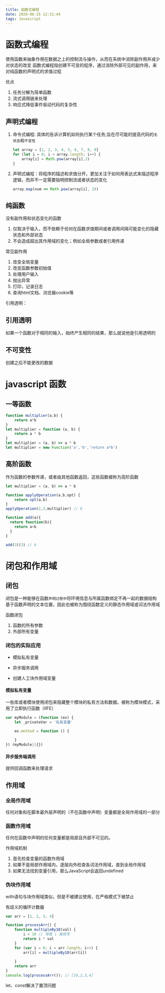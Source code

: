 ```yaml
---
title: 函数式编程
date: 2020-06-25 12:31:44
tags: Javascript
---
```


# 函数式编程

使用函数来抽象作用在数据之上的控制流与操作，从而在系统中消除副作用并减少对状态的改变
函数式编程指创建不可变的程序，通过消除外部可见的副作用，来对纯函数的声明式的求值过程

<!--more-->

优点

1. 任务分解为简单函数
2. 流式调用链来处理
3. 响应式降低事件驱动代码的复杂性



## 声明式编程

1. 命令式编程: 具体的告诉计算机如何执行某个任务;旨在尽可能的提高代码的`无状态`和`不变性`

   ```js
   let array = [1, 2, 3, 4, 5, 6, 7, 8, 9]
   for (let i = 0; i < array.length; i++) {
       array[i] = Math.pow(array[i],2)
   }
   ```

2. 声明式编程：将程序的描述和求值分开，更加关注于如何用表达式来描述程序逻辑，而并不一定需要指明控制流或者状态的变化

    ```js
    array.map(num => Math.pow(array[i], 2))
    ```




## 纯函数

没有副作用和状态变化的函数

1. 仅取决于输入，而不依赖于任何在函数求值期间或者调用间隔可能变化的隐藏状态和外部状态
2. 不会造成超出其作用域的变化；例如全局参数或者引用传递

常见副作用

1. 改变全局变量
2. 改变函数参数初始值
3. 处理用户输入
4. 抛出异常
5. 打印，记录日志
6. 查询html文档、浏览器cookie等

引用透明：



## 引用透明

如果一个函数对于相同的输入，始终产生相同的结果，那么就说他是引用透明的

## 不可变性

创建之后不能更改的数据



# javascript 函数

##  一等函数

```js
function multiplier(a,b) {
    return a*b
}
let multiplier = function (a, b) {
    return a * b
}
let multiplier = (a, b) => a * b
let multiplier = new Function('a','b','return a*b')
```

## 高阶函数

作为函数的参数传递，或者由其他函数返回，这些函数被称为高阶函数

```js
let multiplier = (a, b) => a * b

function applyOperation(a,b,opt) {
    return opt(a,b)
}
applyOperation(2,3,multiplier) // 6

function add(a){
  return function(b){
    return a+b
  }
}

add(3)(3) // 6
```



# 闭包和作用域

## 闭包

闭包是一种能够在函数`声明过程中`将环境信息与所属函数绑定不再一起的数据结构
基于函数声明的文本位置，因此也被称为围绕函数定义的静态作用域或词法作用域

函数闭包

1. 函数的所有参数
2. 外部所有变量

### 闭包的实际应用

- 模拟私有变量

- 异步服务调用

- 创建人工块作用域变量

#### 模拟私有变量

一些库或者模块使用闭包来隐藏整个模块的私有方法和数据。被称为模块模式，采用了立即执行函数（IIFE）

```js
var myModule = (function (ex) {
    let _privateVar = '私有变量'

    ex.method = function () {
        
    }
}) (myModule||{})
```

#### 异步服务端调用

提供回调函数来处理请求





## 作用域

### 全局作用域

任何对象和在脚本最外层声明的（不在函数中声明）变量都是全局作用域的一部分

### 函数作用域

任何在函数中声明的任何变量都是局部且外部不可见的。

作用域机制

1. 首先检查变量的函数作用域
2. 如果不是局部作用域内，逐层向外检查各词法作用域，直到全局作用域
3. 如果无法找到变量引用，那么JavaScript会返回undefined

### 伪块作用域

with语句与块作用域类似，但是不被建议使用，在严格模式下被禁止

有歧义的循环计数器

```js
var arr = [1, 2, 3, 4]

function processArr() {
    function multipleBy10(val) {
        i = 10 // 导致 i 被改写
        return i * val
    }
    for (var i = 0; i < arr.length; i++) {
        arr[i] = multipleBy10(arr[i])
        
    }
    return arr
}
console.log(processArr()); // [10,2,3,4]
```
let、const解决了置顶问题



